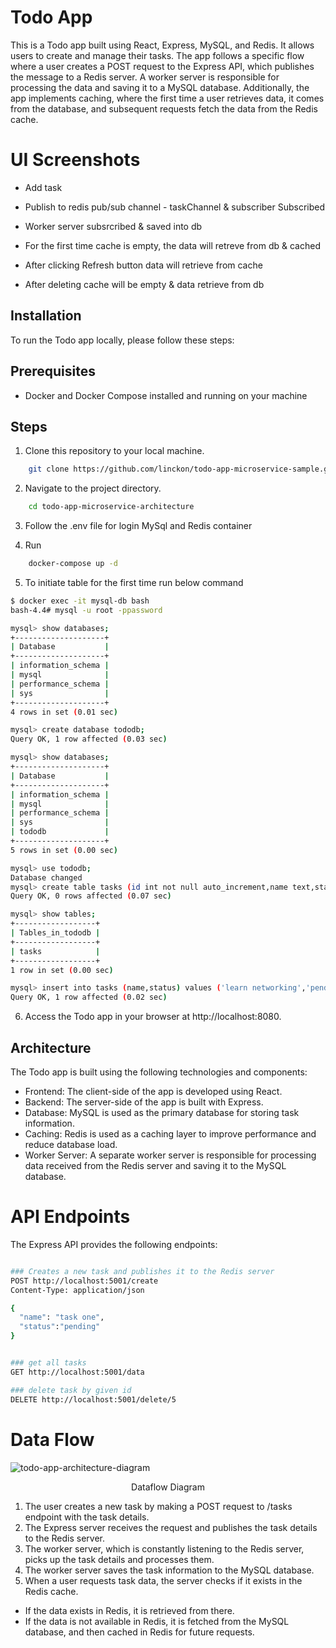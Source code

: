 # Todo App
This is a Todo app built using React, Express, MySQL, and Redis. It allows users to create and manage their tasks. The app follows a specific flow where a user creates a POST request to the Express API, which publishes the message to a Redis server. A worker server is responsible for processing the data and saving it to a MySQL database. Additionally, the app implements caching, where the first time a user retrieves data, it comes from the database, and subsequent requests fetch the data from the Redis cache.


# UI Screenshots

 - Add task


 - Publish to redis pub/sub channel - taskChannel & subscriber Subscribed


 - Worker server subsrcribed & saved into db


 - For the first time cache is empty, the data will retreve from db & cached


 - After clicking Refresh button data will retrieve from cache
 

 - After deleting cache will be empty & data retrieve from db



## Installation
To run the Todo app locally, please follow these steps:

## Prerequisites
- Docker and Docker Compose installed and running on your machine

## Steps
1. Clone this repository to your local machine.
```bash
    git clone https://github.com/linckon/todo-app-microservice-sample.git
```
2. Navigate to the project directory.

```bash
    cd todo-app-microservice-architecture
```
3. Follow the .env file for login MySql and Redis container

4. Run

```bash
    docker-compose up -d
```
5. To initiate table for the first time run below command

```bash
$ docker exec -it mysql-db bash
bash-4.4# mysql -u root -ppassword

mysql> show databases;
+--------------------+
| Database           |
+--------------------+
| information_schema |
| mysql              |
| performance_schema |
| sys                |
+--------------------+
4 rows in set (0.01 sec)

mysql> create database tododb;
Query OK, 1 row affected (0.03 sec)

mysql> show databases;
+--------------------+
| Database           |
+--------------------+
| information_schema |
| mysql              |
| performance_schema |
| sys                |
| tododb             |
+--------------------+
5 rows in set (0.00 sec)

mysql> use tododb;
Database changed
mysql> create table tasks (id int not null auto_increment,name text,status text,primary key (id));
Query OK, 0 rows affected (0.07 sec)

mysql> show tables;
+------------------+
| Tables_in_tododb |
+------------------+
| tasks            |
+------------------+
1 row in set (0.00 sec)

mysql> insert into tasks (name,status) values ('learn networking','pending');
Query OK, 1 row affected (0.02 sec)

```

6. Access the Todo app in your browser at http://localhost:8080.

## Architecture
The Todo app is built using the following technologies and components:

- Frontend: The client-side of the app is developed using React.
- Backend: The server-side of the app is built with Express.
- Database: MySQL is used as the primary database for storing task information.
- Caching: Redis is used as a caching layer to improve performance and reduce database load.
- Worker Server: A separate worker server is responsible for processing data received from the Redis server and saving it to the MySQL database.

# API Endpoints
The Express API provides the following endpoints:

```bash

### Creates a new task and publishes it to the Redis server
POST http://localhost:5001/create
Content-Type: application/json

{
  "name": "task one",
  "status":"pending"
}


### get all tasks
GET http://localhost:5001/data

### delete task by given id
DELETE http://localhost:5001/delete/5

```

# Data Flow

![todo-app-architecture-diagram](https://github.com/linckon/todo-app-microservice-sample/assets/12873582/f47efced-bd56-4282-8779-6b68432c7bae)
 <p align="center">Dataflow Diagram</p> 
 
1. The user creates a new task by making a POST request to /tasks endpoint with the task details.
2. The Express server receives the request and publishes the task details to the Redis server.
3. The worker server, which is constantly listening to the Redis server, picks up the task details and processes them.
4. The worker server saves the task information to the MySQL database.
5. When a user requests task data, the server checks if it exists in the Redis cache.
- If the data exists in Redis, it is retrieved from there.
- If the data is not available in Redis, it is fetched from the MySQL database, and then cached in Redis for future requests.
